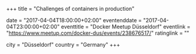 +++
title = "Challenges of containers in production"

date = "2017-04-04T18:00:00+02:00"
eventenddate = "2017-04-04T23:00:00+02:00"
eventtitle = "Docker Meetup Düsseldorf"
eventlink = "https://www.meetup.com/docker-dus/events/238676517/"
ratinglink = ""

city = "Düsseldorf"
country = "Germany"
+++
